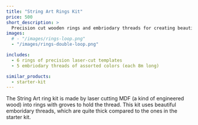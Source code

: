 ```yaml
---
title: "String Art Rings Kit"
price: 500
short_description: >
  Precision cut wooden rings and embriodary threads for creating beautiful string art.
images:
  # - "/images/rings-loop.png"
  - "/images/rings-double-loop.png"

includes:
  - 6 rings of precision laser-cut templates
  - 5 embriodary threads of assorted colors (each 8m long)

similar_products:
  - starter-kit
---
```


The String Art ring kit is made by laser cutting MDF (a kind of engineered wood) into rings with groves to hold the thread. This kit uses beautiful emboridary threads, which are quite thick compared to the ones in the starter kit.

